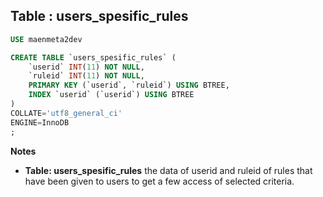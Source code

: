 Table : users_spesific_rules
----------------------------

```SQL
USE maenmeta2dev

CREATE TABLE `users_spesific_rules` (
	`userid` INT(11) NOT NULL,
	`ruleid` INT(11) NOT NULL,
	PRIMARY KEY (`userid`, `ruleid`) USING BTREE,
	INDEX `userid` (`userid`) USING BTREE
)
COLLATE='utf8_general_ci'
ENGINE=InnoDB
;
```
__Notes__

+ __Table: users_spesific_rules__ the data of userid and ruleid of rules that have been given to users to get a few access of selected criteria.